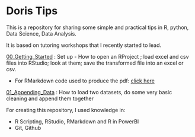 # Doris Tips

This is a repository for sharing some simple and practical tips in R, python, Data Science, Data Analysis.

It is based on tutoring workshops that I recently started to lead.

[00_Getting_Started](https://github.com/dorissuzukiesmerio/Doris_Tips/blob/master/Getting_Started_Tips.pdf) : Set up - How to open an RProject ; load excel and csv files into RStudio; look at them; save the transformed file into an excel or csv.
- For RMarkdown code used to produce the pdf: [click here](https://github.com/dorissuzukiesmerio/Doris_Tips/blob/master/Getting_Started_Tips.Rmd)

[01_Appending_Data](https://github.com/dorissuzukiesmerio/Doris_Tips/blob/master/01_appending_data.R) : How to load two datasets, do some very basic cleaning and append them together




For creating this repository, I used knowledge in:

- R Scripting, RStudio, RMarkdown and R in PowerBI
- Git, Github

